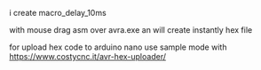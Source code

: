 i create macro_delay_10ms

with mouse drag asm over avra.exe an will create instantly hex file

for upload hex code to arduino nano use sample mode with https://www.costycnc.it/avr-hex-uploader/
